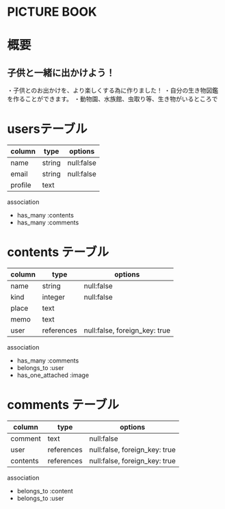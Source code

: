 
# PICTURE BOOK

# 概要
## 子供と一緒に出かけよう！
 ・子供とのお出かけを、より楽しくする為に作りました！
 ・自分の生き物図鑑を作ることができます。
 ・動物園、水族館、虫取り等、生き物がいるところで

# usersテーブル
 | column  | type   |  options   |
 |---------|--------|------------|
 |name     | string | null:false |
 |email    | string | null:false |
 |profile  | text   |            |
 

association
- has_many :contents
- has_many :comments


# contents テーブル
 |column | type       | options                       |
 |-------|------------|-------------------------------|
 |name   | string     |  null:false                   |
 |kind   | integer    |  null:false                   | 
 |place  | text       |                               |
 |memo   | text       |                               |
 |user   | references | null:false, foreign_key: true |

association 
- has_many :comments
- belongs_to :user
- has_one_attached :image

# comments テーブル
 |column    | type       | options                       |
 |----------|------------|-------------------------------|
 | comment  | text       | null:false                    |
 | user     | references | null:false, foreign_key: true |
 | contents | references | null:false, foreign_key: true |
  
association
- belongs_to :content
- belongs_to :user